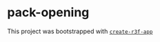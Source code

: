 # pack-opening

This project was bootstrapped with [`create-r3f-app`](https://github.com/utsuboco/create-r3f-app)